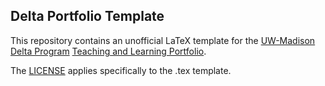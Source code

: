 Delta Portfolio Template
------------------------

This repository contains an unofficial LaTeX template for the [UW-Madison Delta Program](http://delta.wisc.edu) [Teaching and Learning Portfolio](http://delta.wisc.edu/Certificate/certificate_overview.html).

The [LICENSE](./LICENSE) applies specifically to the .tex template.
